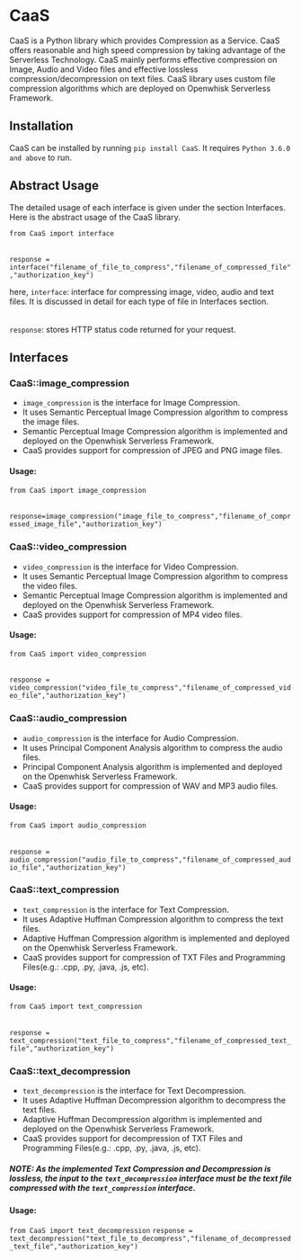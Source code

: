 # CaaS

CaaS is a Python library which provides Compression as a Service. CaaS offers reasonable and high speed compression by taking advantage of the Serverless Technology. CaaS mainly performs effective compression on Image, Audio and Video files and effective lossless compression/decompression on text files. CaaS library uses custom file compression algorithms which are deployed on Openwhisk Serverless Framework.

## Installation

CaaS can be installed by running ` pip install CaaS `. It requires ` Python 3.6.0 and above ` to run. 

## Abstract Usage

The detailed usage of each interface is given under the section Interfaces. Here is the abstract usage of the CaaS library.

`from CaaS import interface`
######
`response = interface("filename_of_file_to_compress","filename_of_compressed_file","authorization_key")`

here,
` interface `: interface for compressing image, video, audio and text files. It is discussed in detail for each type of file in Interfaces section.
######
` response `: stores HTTP status code returned for your request.  

## Interfaces

### CaaS::image_compression
- `image_compression` is the interface for Image Compression.
- It uses Semantic Perceptual Image Compression algorithm to compress the image files.
- Semantic Perceptual Image Compression algorithm is implemented and deployed on the Openwhisk Serverless Framework.
- CaaS provides support for compression of JPEG and PNG image files.

#### Usage:
`from CaaS import image_compression`
######
`response=image_compression("image_file_to_compress","filename_of_compressed_image_file","authorization_key")`


### CaaS::video_compression
- `video_compression` is the interface for Video Compression.
- It uses Semantic Perceptual Image Compression algorithm to compress the video files.
- Semantic Perceptual Image Compression algorithm is implemented and deployed on the Openwhisk Serverless Framework.
- CaaS provides support for compression of MP4 video files.

#### Usage:
`from CaaS import video_compression`
######
`response = video_compression("video_file_to_compress","filename_of_compressed_video_file","authorization_key")`

### CaaS::audio_compression
- `audio_compression` is the interface for Audio Compression.
- It uses Principal Component Analysis algorithm to compress the audio files.
- Principal Component Analysis algorithm is implemented and deployed on the Openwhisk Serverless Framework.
- CaaS provides support for compression of WAV and MP3 audio files.

#### Usage:
`from CaaS import audio_compression`
######
`response = audio_compression("audio_file_to_compress","filename_of_compressed_audio_file","authorization_key")`


### CaaS::text_compression
- `text_compression` is the interface for Text Compression.
- It uses Adaptive Huffman Compression algorithm to compress the text files.
- Adaptive Huffman Compression algorithm is implemented and deployed on the Openwhisk Serverless Framework.
- CaaS provides support for compression of TXT Files and Programming Files(e.g.: .cpp, .py, .java, .js, etc).

#### Usage:
`from CaaS import text_compression`
######
`response = text_compression("text_file_to_compress","filename_of_compressed_text_file","authorization_key")`

### CaaS::text_decompression
- `text_decompression` is the interface for Text Decompression.
- It uses Adaptive Huffman Decompression algorithm to decompress the text files.
- Adaptive Huffman Decompression algorithm is implemented and deployed on the Openwhisk Serverless Framework.
- CaaS provides support for decompression of TXT Files and Programming Files(e.g.: .cpp, .py, .java, .js, etc).

##### NOTE: As the implemented Text Compression and Decompression is lossless, the input to the `text_decompression` interface must be the text file compressed with the `text_compression` interface.


#### Usage:
`from CaaS import text_decompression`
`response = text_decompression("text_file_to_decompress","filename_of_decompressed_text_file","authorization_key")`


